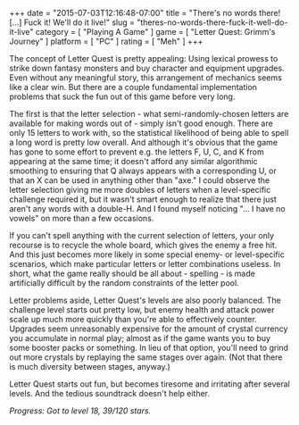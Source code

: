 +++
date = "2015-07-03T12:16:48-07:00"
title = "There's no words there! [...] Fuck it!  We'll do it live!"
slug = "theres-no-words-there-fuck-it-well-do-it-live"
category = [ "Playing A Game" ]
game = [ "Letter Quest: Grimm's Journey" ]
platform = [ "PC" ]
rating = [ "Meh" ]
+++

The concept of Letter Quest is pretty appealing: Using lexical prowess to strike down fantasy monsters and buy character and equipment upgrades.  Even without any meaningful story, this arrangement of mechanics seems like a clear win.  But there are a couple fundamental implementation problems that suck the fun out of this game before very long.

The first is that the letter selection - what semi-randomly-chosen letters are available for making words out of - simply isn't good enough.  There are only 15 letters to work with, so the statistical likelihood of being able to spell a long word is pretty low overall.  And although it's obvious that the game has gone to some effort to prevent e.g. the letters F, U, C, and K from appearing at the same time; it doesn't afford any similar algorithmic smoothing to ensuring that Q always appears with a corresponding U, or that an X can be used in anything other than "axe."  I could observe the letter selection giving me more doubles of letters when a level-specific challenge required it, but it wasn't smart enough to realize that there just aren't any words with a double-H.  And I found myself noticing "... I have no vowels" on more than a few occasions.

If you can't spell anything with the current selection of letters, your only recourse is to recycle the whole board, which gives the enemy a free hit.  And this just becomes more likely in some special enemy- or level-specific scenarios, which make particular letters or letter combinations useless.  In short, what the game really should be all about - spelling - is made artificially difficult by the random constraints of the letter pool.

Letter problems aside, Letter Quest's levels are also poorly balanced.  The challenge level starts out pretty low, but enemy health and attack power scale up much more quickly than you're able to effectively counter.  Upgrades seem unreasonably expensive for the amount of crystal currency you accumulate in normal play; almost as if the game wants you to buy some booster packs or something.  In lieu of that option, you'll need to grind out more crystals by replaying the same stages over again.  (Not that there is much diversity between stages, anyway.)

Letter Quest starts out fun, but becomes tiresome and irritating after several levels.  And the tedious soundtrack doesn't help either.

<i>Progress: Got to level 18, 39/120 stars.</i>